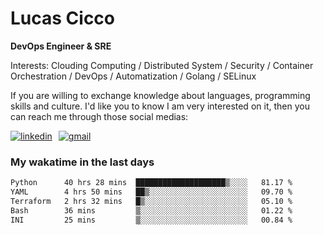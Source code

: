 # Lucas Cicco

**DevOps Engineer & SRE**

Interests: Clouding Computing / Distributed System / Security / Container Orchestration / DevOps / Automatization / Golang / SELinux

If you are willing to exchange knowledge about languages, programming skills and culture. I'd like you to know I am very interested on it, then you can reach me through those social medias:

<div style="display: flex; align-items: center; gap: 10px;">
  <a href="https://www.linkedin.com/in/lucas-vitor-de-cicco" target="_blank">
    <img
      src="https://img.shields.io/badge/-LinkedIn-%230077B5?style=for-the-badge&logo=linkedin&logoColor=white"
      alt="linkedin"
      target="_blank" 
    />
  </a>
  <a href="mailto:lucasvitorx1@gmail.com">
      <img
        src="https://img.shields.io/badge/-Gmail-%23333?style=for-the-badge&logo=gmail&logoColor=white"
        alt="gmail"
        target="_blank"
      />
  </a>
</div>

### My wakatime in the last days

<!--START_SECTION:waka-->

```txt
Python      40 hrs 28 mins  ████████████████████▒░░░░   81.17 %
YAML        4 hrs 50 mins   ██▒░░░░░░░░░░░░░░░░░░░░░░   09.70 %
Terraform   2 hrs 32 mins   █▒░░░░░░░░░░░░░░░░░░░░░░░   05.10 %
Bash        36 mins         ▒░░░░░░░░░░░░░░░░░░░░░░░░   01.22 %
INI         25 mins         ▒░░░░░░░░░░░░░░░░░░░░░░░░   00.84 %
```

<!--END_SECTION:waka-->
